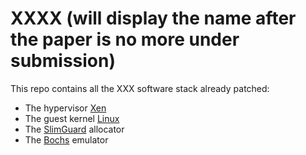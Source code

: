 # XXXX (will display the name after the paper is no more under submission)
<!-- XXX above is for GuaNary -->
<!-- Buffer overflow is a widespread and prevalent memory safety violation in C/C++, reported as the top vulnerability in 2022. Secure memory allocators are generally used to protect systems against attacks that may exploit buffer overflows. Existing allocators mainly rely on two types of countermeasures to prevent or detect overflows: canaries and guard pages, each with its own pros and cons in terms of detection latency and memory footprint.
For virtualized cloud applications, this paper introduces GuaNary, a novel defense against overflows allowing synchronous detection at a low memory footprint cost. To this end, GuaNary leverages Intel Sub-Page write Permission (SPP), a recent hardware virtualization feature that allows to write-protect guest memory at the granularity of 128B (namely, sub-page) instead of 4KB. We implement a software stack, LeanGuard, which promotes the utilization of SPP from inside virtual machines by new secure allocators that use GuaNary. Our evaluation shows that for the same number of protected buffers, LeanGuard consumes 8.3× less memory compared to SlimGuard, a state-of-art secure allocator. Further, for a given amount of memory, LeanGuard allows protecting 25× more buffers than SlimGuard.
The following figure presents the design of LeanGuard. -->

<!-- ![design](leanguard.png)  <p align="center"></p> -->

<!-- <img src="leanguard.png" alt="design" width="50%"/> -->
<!-- XXX below is for LeanGuard -->
This repo contains all the XXX software stack already patched: 
* The hypervisor [Xen](Xen)
* The guest kernel [Linux](Linux)
* The [SlimGuard](allocators) allocator
* The [Bochs](Bochs) emulator
